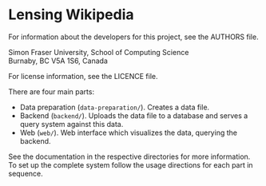 Lensing Wikipedia
=================

For information about the developers for this project, see the AUTHORS file.

Simon Fraser University, School of Computing Science  
Burnaby, BC V5A 1S6, Canada

For license information, see the LICENCE file.

There are four main parts:
- Data preparation (`data-preparation/`). Creates a data file.
- Backend (`backend/`). Uploads the data file to a database and serves a query
  system against this data.
- Web (`web/`). Web interface which visualizes the data, querying the
  backend.

See the documentation in the respective directories for more information. To
set up the complete system follow the usage directions for each part in
sequence.
